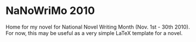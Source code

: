 NaNoWriMo 2010
==============

Home for my novel for National Novel Writing Month (Nov. 1st - 30th 2010). For now, this may be useful as a very simple LaTeX template for a novel.
